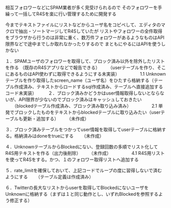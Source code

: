 相互フォロワーなどにSPAM業者が多く見受けられるので
そのフォロワーを手繰って一括してR4Sを楽に行い管理するために開発する

今までテキストファイルにリストなどからユーザ名をコピペして、エディタのマクロで抽出・ソートマージしてR4Sしていたが
リストやフォロワーの全件取得をブラウザから行うのは非常に重く、数万件フォロワーがあるようなものはAPI限界などで途中までしか取れなかったりするので
まともにやるにはAPIを使うしかない


１．SPAMユーザのフォロワーを取得して、ブロック済み以外を除外したリストを作る （既存のR4Sアプリなどで報告できる）
　　（userテーブルを作り、そこにあるものはAPI使わずに取得できるようにする未実装）
　　
　　1.1 Unknownテーブルを作り取得したscreen_name（ユーザ名）をひたすら格納する（テーブル作成済み、テキストからロードするsql作成済み、テーブルへ直接追加するコード未実装）
　　
２．ブロック済みかどうかはuser情報取得しないとならないが、API限界が少ないのでブロック済みはキャッシュしておきたい
　　（blockedテーブル作成済み、ブロック済み取り込み済み）
　　
　　2.1 単発でブロックしたものをテキストからblockedテーブルに取り込みたい（userテーブルも更新・追加する）
　　（未作成）
　　

３．ブロック済みテーブルをつかってuser情報を取得してuserテーブルに格納する。格納済みはdoneをtrueにする
　　（未作成）
　　

４．UnknownテーブルからBlockedにない、登録回数の多順でリスト化してR4S用テキストを作る（出力後削除）
　　（未作成）
　　
　　4.1 R4S用リストを使ってR4Sをする。かつ、１のフォロワー取得リストへ追加する

５．rate_limitを確保しておいて、上記コードでループの度に習得しないで済むようにする
　　（テーブル定義は作成済み）


６．Twitterの長大なリストからuserを取得してBlockedにないユーザをUnknownに格納する（まずは１と同じ動作とし、いずれBlockedを参照するよう修正する）


